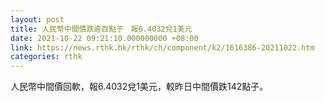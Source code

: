 ```yaml
---
layout: post
title: 人民幣中間價跌逾百點子　報6.4032兌1美元
date: 2021-10-22 09:21:10.000000000 +08:00
link: https://news.rthk.hk/rthk/ch/component/k2/1616386-20211022.htm
categories: rthk
---
```


人民幣中間價回軟，報6.4032兌1美元，較昨日中間價跌142點子。
